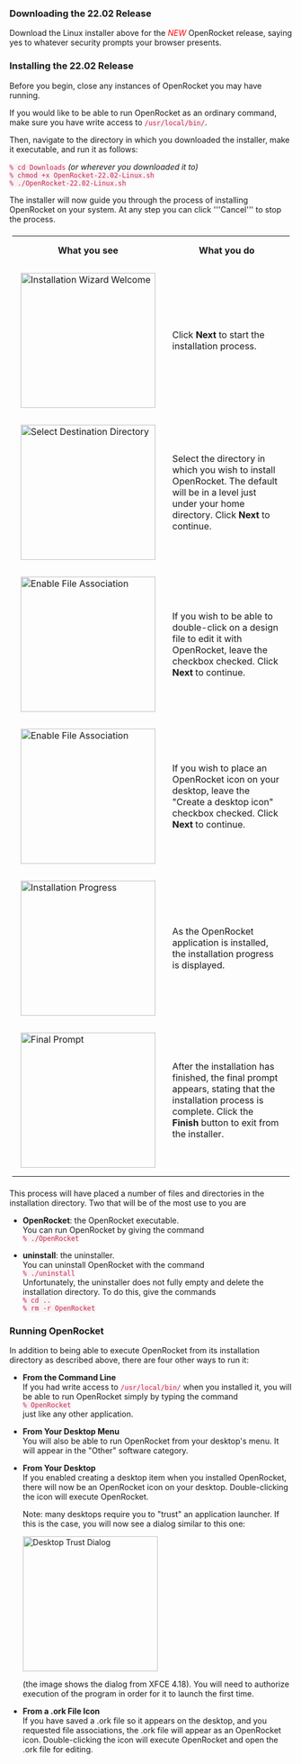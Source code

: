 <style>
	code {
    color: #c7254e;
    background-color: #f9f2f4;
  }
	th, td {
	  padding: 15px;
	}
  table {
	  padding: 5px;
	}
</style>

### Downloading the 22.02 Release	
Download the Linux installer above for the <font
color="red"><i>NEW</i></font> OpenRocket release, saying yes to
whatever security prompts your browser presents.

### Installing the 22.02 Release
Before you begin, close any instances of OpenRocket you may have
running.

If you would like to be able to run OpenRocket as an ordinary command,
make sure you have write access to <code>/usr/local/bin/</code>.

Then, navigate to the directory in which you downloaded the installer,
make it executable, and run it as follows:

 ```% cd Downloads``` <em>(or wherever you downloaded it to)</em> \
 ```% chmod +x OpenRocket-22.02-Linux.sh``` \
 ```% ./OpenRocket-22.02-Linux.sh```

The installer will now guide you through the process of installing
OpenRocket on your system. At any step you can click '''Cancel''' to
stop the process.
<html>
  <table class="left">
    <tr>
        <th style="text-align:center">
		  What you see
	    </th>
		<th style="text-align:center">
		  What you do
	    </th>
    </tr>
    <tr>
      <td>
        <a href="downloads/instructions/img/Linux_22.02/linux-1.png" target="_blank" rel="noreferrer noopener"><img src="downloads/instructions/img/Linux_22.02/linux-1.png" alt="Installation Wizard Welcome" width="240"></a>
      </td>
      <td>
        Click <strong>Next</strong> to start the installation process.
      </td>
    </tr>
    <tr>
      <td>
        <a href="downloads/instructions/img/Linux_22.02/linux-2.png" target="_blank" rel="noreferrer noopener"><img src="downloads/instructions/img/Linux_22.02/linux-2.png" alt="Select Destination Directory" width="240"></a>
      </td>
      <td>
        Select the directory in which you wish to install OpenRocket. The
        default will be in a level just under your home directory. Click
        <strong>Next</strong> to continue.
      </td>
    </tr>
    <tr>
      <td>
	    <a href="downloads/instructions/img/Linux_22.02/linux-3.png" target="_blank" rel="noreferrer noopener"><img src="downloads/instructions/img/Linux_22.02/linux-3.png" alt="Enable File Association" width="240"></a>
	  </td>
      <td>
	    If you wish to be able to double-click on a design file to
		edit it with OpenRocket, leave the checkbox checked. Click
		<strong>Next</strong> to continue.
      </td>
    </tr>
	<tr>
		<td>
			<a href="downloads/instructions/img/Linux_22.02/linux-4.png" target="_blank" rel="noreferrer noopener"><img src="downloads/instructions/img/Linux_22.02/linux-4.png" alt="Enable File Association" width="240"></a>
		</td>
		<td>
			If you wish to place an OpenRocket icon on your desktop,
			leave the "Create a desktop icon" checkbox checked.  Click
			<strong>Next</strong> to continue.
    <tr>
      <td>
	    <a href="downloads/instructions/img/Linux_22.02/linux-5.png" target="_blank" rel="noreferrer noopener"><img src="downloads/instructions/img/Linux_22.02/linux-5.png" alt="Installation Progress" width="240"></a>
      </td>
      <td>
	    As the OpenRocket application is installed, the installation
	    progress is displayed.
	  </td>
    </tr>
    <tr>
      <td>
	    <a href="downloads/instructions/img/Linux_22.02/linux-6.png" target="_blank" rel="noreferrer noopener"><img src="downloads/instructions/img/Linux_22.02/linux-6.png" alt="Final Prompt" width="240"></a>
	  </td>
      <td>
	    After the installation has finished, the final prompt appears,
	    stating that the installation process is complete. Click the
	    <strong>Finish</strong> button to exit from the installer.
	  </td>
    </tr>
  </table>
</html>

This process will have placed a number of files and directories in the
installation directory. Two that will be of the most use to you are

- **OpenRocket**: the OpenRocket executable.\
  You can run OpenRocket by giving the command\
  ```% ./OpenRocket```

- **uninstall**\: the uninstaller.\
  You can uninstall OpenRocket with the command\
  ```% ./uninstall```\
  Unfortunately, the uninstaller does not fully empty and delete the installation directory. To do this, give the commands\
  ```% cd ..```\
  ```% rm -r OpenRocket```

### Running OpenRocket ##
In addition to being able to execute OpenRocket from its installation
directory as described above, there are four other ways to run it:

- **From the Command Line**\
  If you had write access to <code>/usr/local/bin/</code> when you
  installed it, you will be able to run OpenRocket simply by typing the
  command\
  ```% OpenRocket```\
  just like any other application.

- **From Your Desktop Menu**\
  You will also be able to run OpenRocket from your desktop's menu. It
  will appear in the "Other" software category.

- **From Your Desktop**\
  If you enabled creating a desktop item when you installed
  OpenRocket, there will now be an OpenRocket icon on your desktop.
  Double-clicking the icon will execute OpenRocket.
  
  Note: many desktops require you to "trust" an application launcher.
  If this is the case, you will now see a dialog similar to this one:
  
  <a href="downloads/instructions/img/Linux_22.02/linux-7.png" target="_blank" rel="noreferrer noopener"><img src="downloads/instructions/img/Linux_22.02/linux-7.png" alt="Desktop Trust Dialog" width="240"></a>
  
  (the image shows the dialog from XFCE 4.18).  You will need to
  authorize execution of the program in order for it to launch the
  first time.
  
- **From a .ork File Icon**\
  If you have saved a .ork file so it appears on the desktop, and you
  requested file associations, the .ork file will appear as an
  OpenRocket icon.  Double-clicking the icon will execute OpenRocket
  and open the .ork file for editing.
